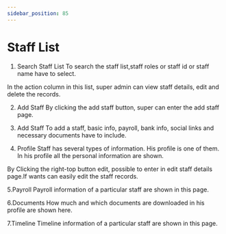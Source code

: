 ```yaml
---
sidebar_position: 85
---
```

 
# Staff List
1. Search Staff List
To search the staff list,staff roles or staff id or staff name have to select.

In the action column in this list, super admin can view staff details, edit and delete the records.

2. Add Staff
By clicking the add staff button, super can enter the add staff page.

3. Add Staff
To add a staff, basic info, payroll, bank info, social links and necessary documents have to include.

4. Profile
Staff has several types of information. His profile is one of them. In his profile all the personal information are shown.

By Clicking the right-top button edit, possible to enter in edit staff details page.If wants can easily edit the staff records.

5.Payroll
Payroll information of a particular staff are shown in this page.

6.Documents
How much and which documents are downloaded in his profile are shown here.

7.Timeline
Timeline information of a particular staff are shown in this page.